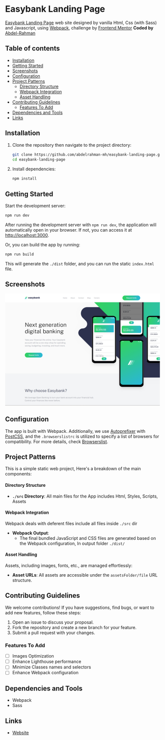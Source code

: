 # Easybank Landing Page

[Easybank Landing Page](https://abdelrahman-mh.github.io/easybank-landing-page/) web site designed by vanilla Html, Css (with Sass) and Javascript, using [Webpack](https://webpack.js.org/), challenge by [Frontend Mentor](https://www.frontendmentor.io/challenges/easybank-landing-page-WaUhkoDN) **Coded by** [Abdel-Rahman](https://github.com/abdelrahman-mh)

## Table of contents

-  [Installation](#installation)
-  [Getting Started](#getting-started)
-  [Screenshots](#screenshots)
-  [Configuration](#configuration)
-  [Project Patterns](#project-patterns)
   -  [Directory Structure](#directory-structure)
   -  [Webpack Integration](#webpack-integration)
   -  [Asset Handling](#asset-handling)
-  [Contributing Guidelines](#contributing-guidelines)
   -  [Features To Add](#features-to-add)
-  [Dependencies and Tools](#dependencies-and-tools)
-  [Links](#links)

## Installation

1. Clone the repository then navigate to the project directory:

   ```bash
   git clone https://github.com/abdelrahman-mh/easybank-landing-page.git
   cd easybank-landing-page
   ```

2. Install dependencies:

   ```bash
   npm install
   ```

## Getting Started

Start the development server:

```bash
npm run dev
```

After running the development server with `npm run dev`, the application will automatically open in your browser. If not, you can access it at [http://localhost:3000](http://localhost:3000).

Or, you can build the app by running:

```bash
npm run build
```

This will generate the `./dist` folder, and you can run the static `index.html` file.

## Screenshots

![Screenshot](docs/screenshot.png)

## Configuration

The app is built with Webpack. Additionally, we use [Autoprefixer](https://github.com/postcss/autoprefixer) with [PostCSS](https://postcss.org/), and the `.browserslistrc` is utilized to specify a list of browsers for compatibility. For more details, check [Browserslist](https://browsersl.ist/).

## Project Patterns

This is a simple static web project, Here's a breakdown of the main components:

#### Directory Structure

-  **`./src` Directory**: All main files for the App includes Html, Styles, Scripts, Assets

#### Webpack Integration

Webpack deals with deferent files include all files inside `./src` dir

-  **Webpack Output**:
   -  The final bundled JavaScript and CSS files are generated based on the Webpack configuration, In output folder `./dist/`

#### Asset Handling

Assets, including images, fonts, etc., are managed effortlessly:

-  **Asset URLs**: All assets are accessible under the `assetsFolder/file` URL structure.

## Contributing Guidelines

We welcome contributions! If you have suggestions, find bugs, or want to add new features, follow these steps:

1. Open an issue to discuss your proposal.
2. Fork the repository and create a new branch for your feature.
3. Submit a pull request with your changes.

### Features To Add

-  [ ] Images Optimization
-  [ ] Enhance Lighthouse performance
-  [ ] Minimize Classes names and selectors
-  [ ] Enhance Webpack configuration

## Dependencies and Tools

-  Webpack
-  Sass

## Links

-  [Website](https://abdelrahman-mh.github.io/easybank-landing-page/)
